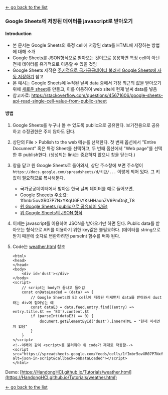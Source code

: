 [← go back to the list](https://HandongHCI.github.io/Tutorials)

### Google Sheets에 저장된 데이터를 javascript로 받아오기

#### Introduction
- 본 문서는 Google Sheets의 특정 cell에 저장된 data를 HTML에 저장하는 방법에 대해 소개
- Google Sheets를 JSON형식으로 받아오는 것이므로 응용하면 특정 cell이 아닌 전체 데이터를 유기적으로 이용할 수 있을 것임
- Google Sheets 제작은 [주기적으로 국가공공데이터 불러서 Google Sheets에 자동 저장하기](PublicDataToGoogleSheets.md) 참고
- 본 예시는 Google Sheets에 누적된 날씨 data 중에서 가장 최근의 값을 받아오기 위해 [새로운 sheet](https://docs.google.com/spreadsheets/d/1fImbr5ovXR07P7NxYKqU6FsYKsHHaonZV9PmDnjt_T8/edit#gid=851828607)를 만들고, 이를 이용하여 web site에 현재 날씨 data를 넣음
- 참고자료: https://stackoverflow.com/questions/45671606/google-sheets-api-read-single-cell-value-from-public-sheet

#### 방법
1. Google Sheets를 누구나 볼 수 있도록 public으로 공유한다. 보기전용으로 공유하고 수정권한은 주지 않아도 된다.

2. 상단의 File > Publish to the web 메뉴를 선택한다. 첫 번째 옵션에서 "Entire Document" 혹은 특정 Sheet를 선택하고, 두 번째 옵션에서 "Web page"를 선택한 후 publish한다. (생성되는 link는 중요하지 않으니 창을 닫는다.)

3. 창을 닫고 원 Google Sheets로 돌아와서, 상단 주소창에 보면 주소명이 `https://docs.google.com/spreadsheets/d/키값/...` 이렇게 되어 있다. 그 키값이 필요하므로 복사해둔다.
    - 국가공공데이터에서 받아온 한국 날씨 데이터를 예로 들어보면,
    - Google Sheeets 주소값: 1fImbr5ovXR07P7NxYKqU6FsYKsHHaonZV9PmDnjt_T8
    - [원 Google Sheets (public으로 공유되어 있음)](https://docs.google.com/spreadsheets/d/1fImbr5ovXR07P7NxYKqU6FsYKsHHaonZV9PmDnjt_T8/edit#gid=851828607)
    - [위 Google Sheets의 JSON 형식](https://spreadsheets.google.com/feeds/cells/1fImbr5ovXR07P7NxYKqU6FsYKsHHaonZV9PmDnjt_T8/2/public/full?alt=json)


4. 이제는 javascript를 이용하여 JSON을 받아오기만 하면 된다. Public data를 받아오는 형식으로 API를 이용하기 위한 key값은 불필요하다. (데이터를 string으로 받기 때문에 숫자로 변환하려면 parseInt 함수를 써야 된다.

5. Code는 [weather.html](weather.html) 참조
    ```
    <html>
    <head>
    </head>
    <body>
        <div id='dust'></div>
    </body>
    <script>
        // script는 body가 끝나고 들어감
        const onDataLoaded = (data) => {
            // Google Sheets의 E3 cell에 저장된 미세먼지 data를 받아와서 dust라는 div에 집어넣는 예
            const dataE3 = data.feed.entry.find((entry) => entry.title.$t == 'E3').content.$t
            if (parseInt(dataE3) == 0) {
                document.getElementById('dust').innerHTML = "현재 미세먼지 없음"
            }
        }
    </script>
    <!--아래와 같이 <script>를 불러줘야 위 code가 제대로 작동함-->
    <script src="https://spreadsheets.google.com/feeds/cells/1fImbr5ovXR07P7NxYKqU6FsYKsHHaonZV9PmDnjt_T8/2/public/basic?alt=json-in-script&callback=onDataLoaded"></script>
    </html>
    ```

Demo: [https://HandongHCI.github.io/Tutorials/weather.html](https://HandongHCI.github.io/Tutorials/weather.html)

[← go back to the list](https://HandongHCI.github.io/Tutorials)